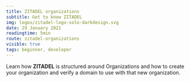 ```yaml
---
title: ZITADEL organizations
subtitle: Get to know ZITADEL
img: logos/zitadel-logo-solo-darkdesign.svg
date: 29 January 2021
readingtime: 5min
route: zitadel-organizations
visible: true
tags: beginner, developer
---
```


Learn how **ZITADEL** is structured around Organizations and how to create your organization and verify a domain to use with that new organization.